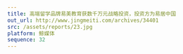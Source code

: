 ```yaml
---
title: 高端留学品牌易美教育获数千万元战略投资，投资方为易居中国
out_url: http://www.jingmeiti.com/archives/34401
src: /assets/reports/23.jpg
platform: 鲸媒体
sequence: 32
---
```

